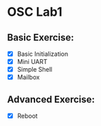 # OSC Lab1
## Basic Exercise:
- [x] Basic Initialization
- [x] Mini UART
- [x] Simple Shell
- [x] Mailbox
## Advanced Exercise:
- [x] Reboot
